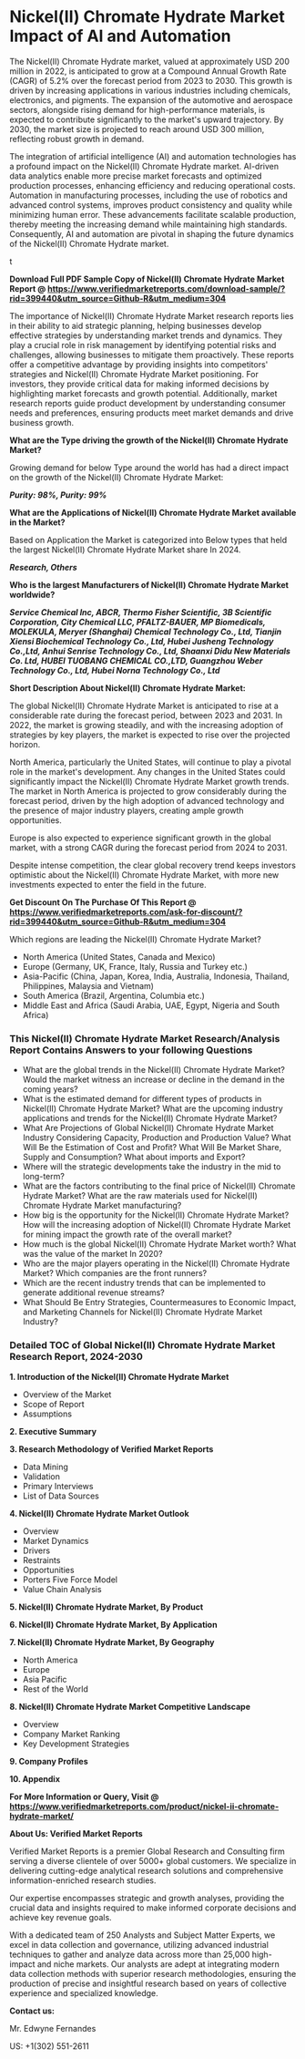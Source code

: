<meta name="title" content="Global Nickel(II) Chromate Hydrate Market Impact of AI and Automation"><meta name="description" content="The Nickel(II) Chromate Hydrate market, valued at approximately USD 200 million in 2022, is anticipated to grow at a Compound Annual Growth Rate (CAGR) of 5.2% over th"><meta name="title" content="Nickel(II) Chromate Hydrate Market Size, Share, Scope, Trends, Growth, Opportunities, Analysis, Forecast"><h1>Nickel(II) Chromate Hydrate Market Impact of AI and Automation</h1><p>The Nickel(II) Chromate Hydrate market, valued at approximately USD 200 million in 2022, is anticipated to grow at a Compound Annual Growth Rate (CAGR) of 5.2% over the forecast period from 2023 to 2030. This growth is driven by increasing applications in various industries including chemicals, electronics, and pigments. The expansion of the automotive and aerospace sectors, alongside rising demand for high-performance materials, is expected to contribute significantly to the market's upward trajectory. By 2030, the market size is projected to reach around USD 300 million, reflecting robust growth in demand.</p><p>The integration of artificial intelligence (AI) and automation technologies has a profound impact on the Nickel(II) Chromate Hydrate market. AI-driven data analytics enable more precise market forecasts and optimized production processes, enhancing efficiency and reducing operational costs. Automation in manufacturing processes, including the use of robotics and advanced control systems, improves product consistency and quality while minimizing human error. These advancements facilitate scalable production, thereby meeting the increasing demand while maintaining high standards. Consequently, AI and automation are pivotal in shaping the future dynamics of the Nickel(II) Chromate Hydrate market.</p>t</p><p id="" class=""><strong>Download Full PDF Sample Copy of Nickel(II) Chromate Hydrate Market Report @ <a href="https://www.verifiedmarketreports.com/download-sample/?rid=399440&utm_source=Github-R&utm_medium=304" target="_blank">https://www.verifiedmarketreports.com/download-sample/?rid=399440&utm_source=Github-R&utm_medium=304</a></strong></p><p>The importance of&nbsp;Nickel(II) Chromate Hydrate Market research reports lies in their ability to aid strategic planning, helping businesses develop effective strategies by understanding market trends and dynamics. They play a crucial role in risk management by identifying potential risks and challenges, allowing businesses to mitigate them proactively. These reports offer a competitive advantage by providing insights into competitors' strategies and Nickel(II) Chromate Hydrate Market positioning. For investors, they provide critical data for making informed decisions by highlighting market forecasts and growth potential. Additionally, market research reports guide product development by understanding consumer needs and preferences, ensuring products meet market demands and drive business growth.</p><p><strong>What are the&nbsp;Type driving the growth of the Nickel(II) Chromate Hydrate Market?</strong></p><p id="" class="">Growing demand for below Type around the world has had a direct impact on the growth of the Nickel(II) Chromate Hydrate Market:</p><em><strong>Purity: 98%, Purity: 99%</strong></em></p><strong>What are the&nbsp;Applications&nbsp;of Nickel(II) Chromate Hydrate Market available in the Market?</strong></p><p id="" class="">Based on Application the Market is categorized into Below types that held the largest Nickel(II) Chromate Hydrate Market share In 2024.</p><em><strong>Research, Others</strong></em></p><strong>Who is the largest Manufacturers of Nickel(II) Chromate Hydrate Market worldwide?</strong></p><p><em><strong>Service Chemical Inc, ABCR, Thermo Fisher Scientific, 3B Scientific Corporation, City Chemical LLC, PFALTZ-BAUER, MP Biomedicals, MOLEKULA, Meryer (Shanghai) Chemical Technology Co., Ltd, Tianjin Xiensi Biochemical Technology Co., Ltd, Hubei Jusheng Technology Co.,Ltd, Anhui Senrise Technology Co., Ltd, Shaanxi Didu New Materials Co. Ltd, HUBEI TUOBANG CHEMICAL CO.,LTD, Guangzhou Weber Technology Co., Ltd, Hubei Norna Technology Co., Ltd</strong></em></p><p id="" class=""><strong>Short Description About Nickel(II) Chromate Hydrate Market:</strong></p><p>The global Nickel(II) Chromate Hydrate Market is anticipated to rise at a considerable rate during the forecast period, between 2023 and 2031. In 2022, the market is growing steadily, and with the increasing adoption of strategies by key players, the market is expected to rise over the projected horizon.</p><p>North America, particularly the United States, will continue to play a pivotal role in the market's development. Any changes in the United States could significantly impact the Nickel(II) Chromate Hydrate Market growth trends. The market in North America is projected to grow considerably during the forecast period, driven by the high adoption of advanced technology and the presence of major industry players, creating ample growth opportunities.</p><p>Europe is also expected to experience significant growth in the global market, with a strong CAGR during the forecast period from 2024 to 2031.</p><p>Despite intense competition, the clear global recovery trend keeps investors optimistic about the Nickel(II) Chromate Hydrate Market, with more new investments expected to enter the field in the future.</p><p id="" class=""><strong>Get Discount On The Purchase Of This Report @ <a href="https://www.verifiedmarketreports.com/ask-for-discount/?rid=399440&utm_source=Github-R&utm_medium=304" target="_blank">https://www.verifiedmarketreports.com/ask-for-discount/?rid=399440&utm_source=Github-R&utm_medium=304</a></strong></p>Which regions are leading the Nickel(II) Chromate Hydrate Market?</p><ul><li>North America (United States, Canada and Mexico)</li><li>Europe (Germany, UK, France, Italy, Russia and Turkey etc.)</li><li>Asia-Pacific (China, Japan, Korea, India, Australia, Indonesia, Thailand, Philippines, Malaysia and Vietnam)</li><li>South America (Brazil, Argentina, Columbia etc.)</li><li>Middle East and Africa (Saudi Arabia, UAE, Egypt, Nigeria and South Africa)</li></ul><h3 id="" class="">This Nickel(II) Chromate Hydrate Market Research/Analysis Report Contains Answers to your following Questions</h3><ul><li>What are the global trends in the Nickel(II) Chromate Hydrate Market? Would the market witness an increase or decline in the demand in the coming years?</li><li>What is the estimated demand for different types of products in Nickel(II) Chromate Hydrate Market? What are the upcoming industry applications and trends for the Nickel(II) Chromate Hydrate Market?</li><li>What Are Projections of Global Nickel(II) Chromate Hydrate Market Industry Considering Capacity, Production and Production Value? What Will Be the Estimation of Cost and Profit? What Will Be Market Share, Supply and Consumption? What about imports and Export?</li><li>Where will the strategic developments take the industry in the mid to long-term?</li><li>What are the factors contributing to the final price of Nickel(II) Chromate Hydrate Market? What are the raw materials used for Nickel(II) Chromate Hydrate Market manufacturing?</li><li>How big is the opportunity for the Nickel(II) Chromate Hydrate Market? How will the increasing adoption of Nickel(II) Chromate Hydrate Market for mining impact the growth rate of the overall market?</li><li>How much is the global Nickel(II) Chromate Hydrate Market worth? What was the value of the market In 2020?</li><li>Who are the major players operating in the Nickel(II) Chromate Hydrate Market? Which companies are the front runners?</li><li>Which are the recent industry trends that can be implemented to generate additional revenue streams?</li><li>What Should Be Entry Strategies, Countermeasures to Economic Impact, and Marketing Channels for Nickel(II) Chromate Hydrate Market Industry?</li></ul><h3 id="" class="">Detailed TOC of Global Nickel(II) Chromate Hydrate Market Research Report, 2024-2030</h3><p id="" class=""><strong>1. Introduction of the Nickel(II) Chromate Hydrate Market</strong></p><ul><li>Overview of the Market</li><li>Scope of Report</li><li>Assumptions</li></ul><p id="" class=""><strong>2. Executive Summary</strong></p><p id="" class=""><strong>3. Research Methodology of Verified Market Reports</strong></p><ul><li>Data Mining</li><li>Validation</li><li>Primary Interviews</li><li>List of Data Sources</li></ul><p id="" class=""><strong>4. Nickel(II) Chromate Hydrate Market Outlook</strong></p><ul><li>Overview</li><li>Market Dynamics</li><li>Drivers</li><li>Restraints</li><li>Opportunities</li><li>Porters Five Force Model</li><li>Value Chain Analysis</li></ul><p id="" class=""><strong>5. Nickel(II) Chromate Hydrate Market, By Product</strong></p><p id="" class=""><strong>6. Nickel(II) Chromate Hydrate Market, By Application</strong></p><p id="" class=""><strong>7. Nickel(II) Chromate Hydrate Market, By Geography</strong></p><ul><li>North America</li><li>Europe</li><li>Asia Pacific</li><li>Rest of the World</li></ul><p id="" class=""><strong>8. Nickel(II) Chromate Hydrate Market Competitive Landscape</strong></p><ul><li>Overview</li><li>Company Market Ranking</li><li>Key Development Strategies</li></ul><p id="" class=""><strong>9. Company Profiles</strong></p><p id="" class=""><strong>10. Appendix</strong></p><p id="" class=""><strong>For More Information or Query, Visit @ <a href="https://www.verifiedmarketreports.com/product/nickel-ii-chromate-hydrate-market/" target="_blank">https://www.verifiedmarketreports.com/product/nickel-ii-chromate-hydrate-market/</a></strong></p><p id="" class=""><strong>About Us: Verified Market Reports</strong></p><p id="" class="">Verified Market Reports is a premier Global Research and Consulting firm serving a diverse clientele of over 5000+ global customers. We specialize in delivering cutting-edge analytical research solutions and comprehensive information-enriched research studies.</p><p id="" class="">Our expertise encompasses strategic and growth analyses, providing the crucial data and insights required to make informed corporate decisions and achieve key revenue goals.</p><p id="" class="">With a dedicated team of 250 Analysts and Subject Matter Experts, we excel in data collection and governance, utilizing advanced industrial techniques to gather and analyze data across more than 25,000 high-impact and niche markets. Our analysts are adept at integrating modern data collection methods with superior research methodologies, ensuring the production of precise and insightful research based on years of collective experience and specialized knowledge.</p><p id="" class=""><strong>Contact us:</strong></p><p id="" class="">Mr. Edwyne Fernandes</p><p id="" class="">US: +1(302) 551-2611</p>